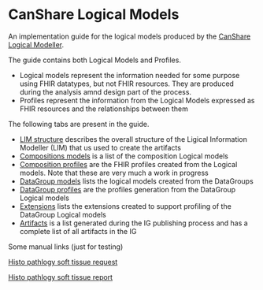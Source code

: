 # CanShare Logical Models

An implementation guide for the logical models produced by the [CanShare Logical Modeller](http://poc.canshare.co.nz/models.html).

The guide contains both Logical Models and Profiles.

* Logical models represent the information needed for some purpose using FHIR datatypes, but not FHIR resources. They are produced during the analysis amnd design
part of the process.
* Profiles represent the information from the Logical Models expressed as FHIR resources and the relationships between them

The following tabs are present in the guide.

* [LIM structure](structure.html) describes the overall structure of the Ligical Information Modeller (LIM) that us used to create the artifacts
* [Compositions models](compLMIndex.html) is a list of the composition Logical models
* [Composition profiles](compositionProfileIndex.html) are the FHIR profiles created from the Logical models. Note that these are very much a work in progress
* [DataGroup models](dgLMIndex.html) lists the logical models created from the DataGroups
* [DataGroup profiles](dgProfileIndex.html) are the profiles generation from the DataGroup Logical models
* [Extensions](extensionIndex.html) lists the extensions created to support profiling of the DataGroup Logical models
* [Artifacts](artifacts.html) is a list generated during the IG publishing process and has a complete list of all artifacts in the IG








Some manual links (just for testing)

[Histo pathlogy soft tissue request](StructureDefinition-HistopathologyRequestSoftTissueBiopsy.html)

[Histo pathlogy soft tissue report](StructureDefinition-HistopathologyReportSoftTissueResection.html)



